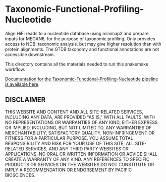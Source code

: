 # Taxonomic-Functional-Profiling-Nucleotide

Align HiFi reads to a nucleotide database using minimap2 and prepare inputs for MEGAN6, for the purpose of taxonomic profiling. Only provides access to NCBI taxonomic analysis, but may give higher resolution than with protein alignments. The GTDB taxonomy and functional annotations are not accessible downstream.

This directory contains all the materials needed to run this snakemake workflow.

[Documentation for the Taxonomic-Functional-Profiling-Nucleotide pipeline is available here](https://github.com/PacificBiosciences/pb-metagenomics-tools/blob/master/docs/Tutorial-Taxonomic-Functional-Profiling-Nucleotide.md).


## DISCLAIMER
THIS WEBSITE AND CONTENT AND ALL SITE-RELATED SERVICES, INCLUDING ANY DATA, ARE PROVIDED "AS IS," WITH ALL FAULTS, WITH NO REPRESENTATIONS OR WARRANTIES OF ANY KIND, EITHER EXPRESS OR IMPLIED, INCLUDING, BUT NOT LIMITED TO, ANY WARRANTIES OF MERCHANTABILITY, SATISFACTORY QUALITY, NON-INFRINGEMENT OR FITNESS FOR A PARTICULAR PURPOSE. YOU ASSUME TOTAL RESPONSIBILITY AND RISK FOR YOUR USE OF THIS SITE, ALL SITE-RELATED SERVICES, AND ANY THIRD PARTY WEBSITES OR APPLICATIONS. NO ORAL OR WRITTEN INFORMATION OR ADVICE SHALL CREATE A WARRANTY OF ANY KIND. ANY REFERENCES TO SPECIFIC PRODUCTS OR SERVICES ON THE WEBSITES DO NOT CONSTITUTE OR IMPLY A RECOMMENDATION OR ENDORSEMENT BY PACIFIC BIOSCIENCES.
